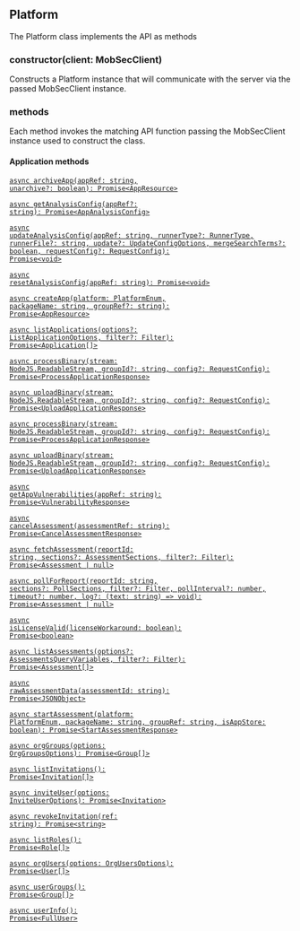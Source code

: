 ## Platform

The Platform class implements the API as methods

### constructor(client: MobSecClient)

Constructs a Platform instance that will communicate with the server via the passed MobSecClient instance.

### methods

Each method invokes the matching API function passing the MobSecClient instance used to construct the class.

#### Application methods

[<code>async archiveApp(appRef: string, unarchive?: boolean): Promise\<AppResource\></code>](#archiveapp)

[<code>async getAnalysisConfig(appRef?: string): Promise\<AppAnalysisConfig\></code>](#getanalysisconfig)

[<code>async updateAnalysisConfig(appRef: string, runnerType?: RunnerType, runnerFile?: string, update?: UpdateConfigOptions, mergeSearchTerms?: boolean, requestConfig?: RequestConfig): Promise\<void\></code>](#updateanalysisconfig)

[<code>async resetAnalysisConfig(appRef: string): Promise\<void\></code>](#resetanalysisconfig)

[<code>async createApp(platform: PlatformEnum, packageName: string, groupRef?: string): Promise\<AppResource\></code>](#createapp)

[<code>async listApplications(options?: ListApplicationOptions, filter?: Filter): Promise\<Application[]\></code>](#listapplications)

[<code>async processBinary(stream: NodeJS.ReadableStream, groupId?: string, config?: RequestConfig): Promise\<ProcessApplicationResponse\></code>](#processbinary)

[<code>async uploadBinary(stream: NodeJS.ReadableStream, groupId?: string, config?: RequestConfig): Promise\<UploadApplicationResponse\></code>](#uploadbinary)

[<code>async processBinary(stream: NodeJS.ReadableStream, groupId?: string, config?: RequestConfig): Promise\<ProcessApplicationResponse\></code>](#processbinary)

[<code>async uploadBinary(stream: NodeJS.ReadableStream, groupId?: string, config?: RequestConfig): Promise\<UploadApplicationResponse\></code>](#uploadbinary)

[<code>async getAppVulnerabilities(appRef: string): Promise\<VulnerabilityResponse\></code>](#getappvulnerabilities)

[<code>async cancelAssessment(assessmentRef: string): Promise\<CancelAssessmentResponse\></code>](#cancelassessment)

[<code>async fetchAssessment(reportId: string, sections?: AssessmentSections, filter?: Filter): Promise\<Assessment | null\></code>](#fetchassessment)

[<code>async pollForReport(reportId: string, sections?: PollSections, filter?: Filter, pollInterval?: number, timeout?: number, log?: (text: string) => void): Promise\<Assessment | null\></code>](#pollforreport)

[<code>async isLicenseValid(licenseWorkaround: boolean): Promise\<boolean\></code>](#islicensevalid)

[<code>async listAssessments(options?: AssessmentsQueryVariables, filter?: Filter): Promise\<Assessment[]\></code>](#listassessments)

[<code>async rawAssessmentData(assessmentId: string): Promise\<JSONObject\></code>](#rawassessmentdata)

[<code>async startAssessment(platform: PlatformEnum, packageName: string, groupRef: string, isAppStore: boolean): Promise\<StartAssessmentResponse\></code>](#startassessment)

[<code>async orgGroups(options: OrgGroupsOptions): Promise\<Group[]\></code>](#orggroups)

[<code>async listInvitations(): Promise\<Invitation[]\></code>](#listinvitations)

[<code>async inviteUser(options: InviteUserOptions): Promise\<Invitation\></code>](#inviteuser)

[<code>async revokeInvitation(ref: string): Promise\<string\></code>](#revokeinvitation)

[<code>async listRoles(): Promise\<Role[]\></code>](#listroles)

[<code>async orgUsers(options: OrgUsersOptions): Promise\<User[]\></code>](#orgusers)

[<code>async userGroups(): Promise\<Group[]\></code>](#usergroups)

[<code>async userInfo(): Promise\<FullUser\></code>](#userinfo)
